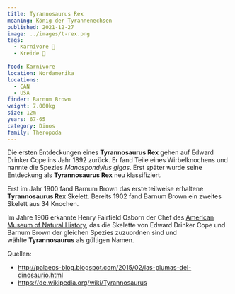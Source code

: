 ```yaml
---
title: Tyrannosaurus Rex
meaning: König der Tyrannenechsen
published: 2021-12-27
image: ../images/t-rex.png
tags:
  - Karnivore 🥩
  - Kreide 🦴
  
food: Karnivore
location: Nordamerika
locations:
  - CAN
  - USA
finder: Barnum Brown
weight: 7.000kg
size: 12m
years: 67-65
category: Dinos
family: Theropoda
---
```

Die ersten Entdeckungen eines **Tyrannosaurus Rex** gehen auf Edward Drinker Cope ins Jahr 1892 zurück. Er fand Teile eines Wirbelknochens und nannte die Spezies *Manospondylus gigas*. Erst später wurde seine Entdeckung als **Tyrannosaurus Rex** neu klassifiziert.

Erst im Jahr 1900 fand Barnum Brown das erste teilweise erhaltene **Tyrannosaurus Rex** Skelett. Bereits 1902 fand Barnum Brown ein zweites Skelett aus 34 Knochen.

Im Jahre 1906 erkannte Henry Fairfield Osborn der Chef des [American Museum of Natural History](https://www.amnh.org/), das die Skelette von Edward Drinker Cope und Barnum Brown der gleichen Spezies zuzuordnen sind und wählte **Tyrannosaurus** als gültigen Namen.

Quellen:

* <http://palaeos-blog.blogspot.com/2015/02/las-plumas-del-dinosaurio.html>
* <https://de.wikipedia.org/wiki/Tyrannosaurus>
